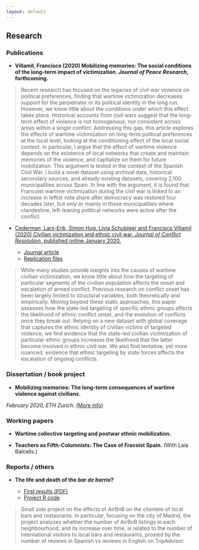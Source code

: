 ```yaml
---
layout: default
---
```


## Research

### Publications

* **Villamil, Francisco (2020) Mobilizing memories: The social conditions of the long-term impact of victimization. *Journal of Peace Research*, forthcoming.**

> Recent research has focused on the legacies of civil war violence on political preferences, finding that wartime victimization decreases support for the perpetrator or its political identity in the long run. However, we know little about the conditions under which this effect takes place. Historical accounts from civil wars suggest that the long-term effect of violence is not homogenous, nor consistent across areas within a single conflict. Addressing this gap, this article explores the effects of wartime victimization on long-term political preferences at the local level, looking at the conditioning effect of the local social context. In particular, I argue that the effect of wartime violence depends on the existence of local networks that create and maintain memories of the violence, and capitalize on them for future mobilization. This argument is tested in the context of the Spanish Civil War. I build a novel dataset using archival data, historical secondary sources, and already existing datasets, covering 2,100 municipalities across Spain. In line with the argument, it is found that Francoist wartime victimization during the civil war is linked to an increase in leftist vote share after democracy was restored four decades later, but only or mainly in those municipalities where clandestine, left-leaning political networks were active after the conflict.

* [Cederman, Lars-Erik, Simon Hug, Livia Schubiger and Francisco Villamil (2020) Civilian victimization and ethnic civil war. *Journal of Conflict Resolution*, published online January 2020.](https://journals.sagepub.com/doi/full/10.1177/0022002719898873)

  * [Journal article](https://journals.sagepub.com/doi/full/10.1177/0022002719898873)
  * [Replication files](https://github.com/franvillamil/franvillamil.github.io/raw/master/files/replication_cederman_et_al_2020.zip)


> While many studies provide insights into the causes of wartime civilian victimization, we know little about how the targeting of particular segments of the civilian population affects the onset and escalation of armed conflict. Previous research on conflict onset has been largely limited to structural variables, both theoretically and empirically. Moving beyond these static approaches, this paper assesses how the state-led targeting of specific ethnic groups affects the likelihood of ethnic conflict onset, and the evolution of conflicts once they break out. Relying on a new dataset with global coverage that captures the ethnic identity of civilian victims of targeted violence, we find evidence that the state-led civilian victimization of particular ethnic groups increases the likelihood that the latter become involved in ethnic civil war. We also find tentative, yet more nuanced, evidence that ethnic targeting by state forces affects the escalation of ongoing conflicts.

### Dissertation / book project

* **Mobilizing memories: The long-term consequences of wartime violence against civilians.**

*February 2020, ETH Zurich.* [(More info)](./dissertation.html)
    
### Working papers

* **Wartime collective targeting and postwar ethnic mobilization.**

* **Teachers as Fifth-Columnists: The Case of Fracoist Spain.** (With Laia Balcells.)

### Reports / others

* **The life and death of the *bar de barrio*?**

  * [First results (PDF)](https://github.com/franvillamil/tripadvisor_reviews/blob/master/writing/report.pdf)
  * [Project R code](https://github.com/franvillamil/tripadvisor_reviews)

> Small side project on the effects of AirBnB on the clientele of local bars and restaurants. In particular, focusing on the city of Madrid, the project analyzes whether the number of AirBnB listings in each neighbourhood, and its increase over time, is related to the number of international visitors to local bars and restaurants, proxied by the number of reviews in Spanish vs reviews in English on TripAdvisor.
